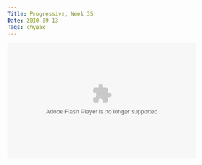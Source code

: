 ```yaml
---
Title: Progressive, Week 35
Date: 2010-09-13
Tags: слушаю
---
```


<object width="426" height="260"><param name="movie" value="http://www.juno.co.uk/flash/portable/"></param><param name="FlashVars" value="branding=download&amp;playlist_url=http%3A%2F%2Fwww.junodownload.com%2Fplaylists%2Fbuilder%2F9f051c4cab9e960e07051938bbdea9b3.xspf&amp;start_playing=0&amp;tracks_only=1"></param><embed src="http://www.juno.co.uk/flash/portable/" flashvars="branding=download&amp;playlist_url=http%3A%2F%2Fwww.junodownload.com%2Fplaylists%2Fbuilder%2F9f051c4cab9e960e07051938bbdea9b3.xspf&amp;start_playing=0&amp;tracks_only=1" width="426" height="260" type="application/x-shockwave-flash"></embed></object>